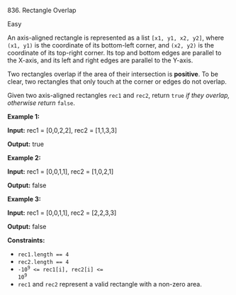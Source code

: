 836\. Rectangle Overlap

Easy

An axis-aligned rectangle is represented as a list `[x1, y1, x2, y2]`, where `(x1, y1)` is the coordinate of its bottom-left corner, and `(x2, y2)` is the coordinate of its top-right corner. Its top and bottom edges are parallel to the X-axis, and its left and right edges are parallel to the Y-axis.

Two rectangles overlap if the area of their intersection is **positive**. To be clear, two rectangles that only touch at the corner or edges do not overlap.

Given two axis-aligned rectangles `rec1` and `rec2`, return `true` _if they overlap, otherwise return_ `false`.

**Example 1:**

**Input:** rec1 = [0,0,2,2], rec2 = [1,1,3,3]

**Output:** true

**Example 2:**

**Input:** rec1 = [0,0,1,1], rec2 = [1,0,2,1]

**Output:** false

**Example 3:**

**Input:** rec1 = [0,0,1,1], rec2 = [2,2,3,3]

**Output:** false

**Constraints:**

*   `rec1.length == 4`
*   `rec2.length == 4`
*   <code>-10<sup>9</sup> <= rec1[i], rec2[i] <= 10<sup>9</sup></code>
*   `rec1` and `rec2` represent a valid rectangle with a non-zero area.
